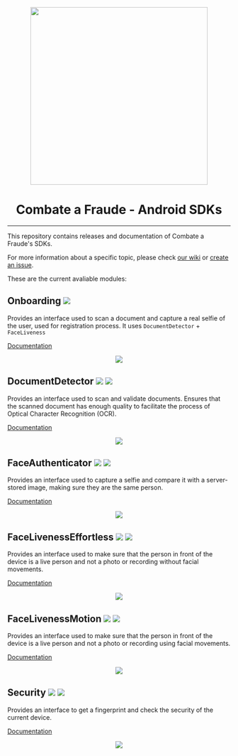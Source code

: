 <div align="center">
  
  [<img width="400px" src="/resources/logo_black.png?raw=true">](https://combateafraude.com)

  # Combate a Fraude - Android SDKs
</div>

<hr>

This repository contains releases and documentation of Combate a Fraude's SDKs.

For more information about a specific topic, please check [our wiki](/wiki) or [create an issue](/issues).

These are the current avaliable modules:

## Onboarding [<img src="/resources/android.png">](https://github.com/combateafraude/Mobile/wiki/Onboarding#android-)

Provides an interface used to scan a document and capture a real selfie of the user, used for registration process. It uses `DocumentDetector` + `FaceLiveness`

[Documentation](https://github.com/combateafraude/Mobile/wiki/Onboarding)

<div align="center">
    <img src="/resources/Onboarding.gif">
</div>

## DocumentDetector [<img src="/resources/android.png">](https://github.com/combateafraude/Mobile/wiki/DocumentDetector#android-) [<img src="/resources/apple.png">](https://github.com/combateafraude/Mobile/wiki/DocumentDetector#ios-)

Provides an interface used to scan and validate documents. Ensures that the scanned document has enough quality to facilitate the process of Optical Character Recognition (OCR).

[Documentation](https://github.com/combateafraude/Mobile/wiki/DocumentDetector)

<div align="center">
    <img src="/resources/DocumentDetector.gif">
</div>

## FaceAuthenticator [<img src="/resources/android.png">](https://github.com/combateafraude/Mobile/wiki/FaceAuthenticator#android-) [<img src="/resources/apple.png">](https://github.com/combateafraude/Mobile/wiki/FaceAuthenticator#ios-)

Provides an interface used to capture a selfie and compare it with a server-stored image, making sure they are the same person.

[Documentation](https://github.com/combateafraude/Mobile/wiki/FaceAuthenticator)

<div align="center">
    <img src="/resources/FaceAuthenticator.gif">
</div>

## FaceLivenessEffortless [<img src="/resources/android.png">](https://github.com/combateafraude/Mobile/wiki/FaceLivenessEffortless#android-) [<img src="/resources/apple.png">](https://github.com/combateafraude/Mobile/wiki/FaceLivenessEffortless#ios-)

Provides an interface used to make sure that the person in front of the device is a live person and not a photo or recording without facial movements.

[Documentation](https://github.com/combateafraude/Mobile/wiki/FaceLivenessEffortless)

<div align="center">
    <img src="/resources/FaceLivenessEffortless.gif">
</div>

## FaceLivenessMotion [<img src="/resources/android.png">](https://github.com/combateafraude/Mobile/wiki/FaceLivenessMotion#android-) [<img src="/resources/apple.png">](https://github.com/combateafraude/Mobile/wiki/FaceLivenessMotion#ios-)

Provides an interface used to make sure that the person in front of the device is a live person and not a photo or recording using facial movements.

[Documentation](https://github.com/combateafraude/Mobile/wiki/FaceLivenessMotion)

<div align="center">
    <img src="/resources/FaceLivenessMotion.gif">
</div>

## Security [<img src="/resources/android.png">](https://github.com/combateafraude/Mobile/wiki/Security#android-) [<img src="/resources/apple.png">](https://github.com/combateafraude/Mobile/wiki/Security#ios-)

Provides an interface to get a fingerprint and check the security of the current device.

[Documentation](https://github.com/combateafraude/Mobile/wiki/Security)

<div align="center">
    <img src="/resources/Security.gif">
</div>
